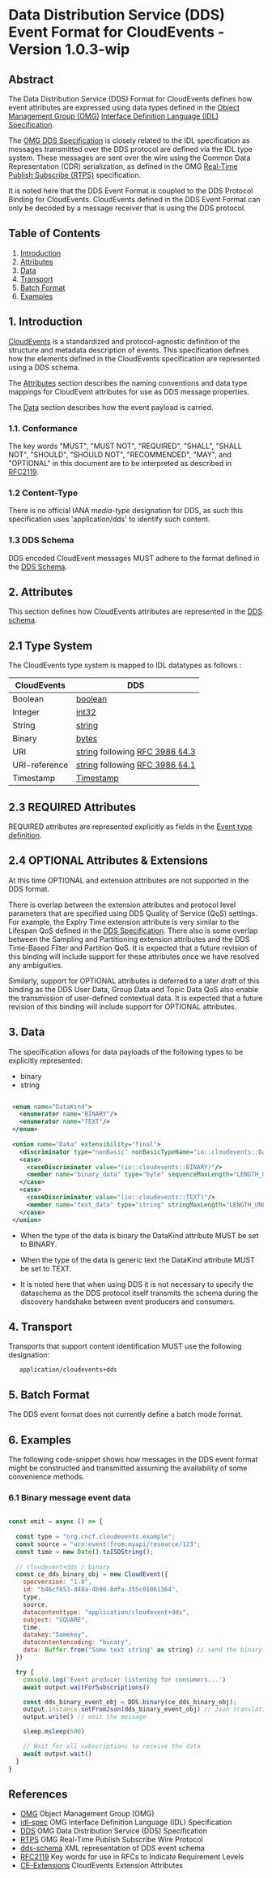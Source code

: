 # Data Distribution Service (DDS) Event Format for CloudEvents - Version 1.0.3-wip

## Abstract

The Data Distribution Service (DDS) Format for CloudEvents defines how event
attributes are expressed using data types defined in the [Object Management
Group (OMG)][omg] [Interface Definition Language (IDL) Specification][idl-spec].

The [OMG DDS Specification][dds-spec] is closely related to the IDL specification as
messages transmitted over the DDS protocol are defined via the IDL type system.
These messages are sent over the wire using the Common Data Representation (CDR)
serialization, as defined in the OMG [Real-Time Publish Subscribe (RTPS)][rtps]
specification.

It is noted here that the DDS Event Format is coupled to the DDS Protocol Binding
for CloudEvents. CloudEvents defined in the DDS Event Format can only be
decoded by a message receiver that is using the DDS protocol.  

## Table of Contents

1. [Introduction](#1-introduction)
2. [Attributes](#2-attributes)
3. [Data](#3-data)
4. [Transport](#4-transport)
5. [Batch Format](#5-batch-format)
6. [Examples](#6-examples)

## 1. Introduction

[CloudEvents][ce] is a standardized and protocol-agnostic definition of the
structure and metadata description of events. This specification defines how the
elements defined in the CloudEvents specification are represented using a DDS
schema.

The [Attributes](#2-attributes) section describes the naming conventions and
data type mappings for CloudEvent attributes for use as DDS message
properties.

The [Data](#3-data) section describes how the event payload is carried.

### 1.1. Conformance

The key words "MUST", "MUST NOT", "REQUIRED", "SHALL", "SHALL NOT", "SHOULD",
"SHOULD NOT", "RECOMMENDED", "MAY", and "OPTIONAL" in this document are to be
interpreted as described in [RFC2119][rfc2119].

### 1.2 Content-Type

There is no official IANA *media-type* designation for DDS, as such this
specification uses 'application/dds' to identify such content.

### 1.3 DDS Schema  

DDS encoded CloudEvent messages MUST adhere to the format defined in the [DDS Schema][dds-schema].

## 2. Attributes

This section defines how CloudEvents attributes are represented in the [DDS schema][dds-schema].

## 2.1 Type System

The CloudEvents type system is mapped to IDL datatypes as follows :

| CloudEvents   | DDS |
| ------------- | ---------------------------------------------------------------------- |
| Boolean       | [boolean][dds-schema] |
| Integer       | [int32][dds-schema] |
| String        | [string][dds-schema] |
| Binary        | [bytes][dds-schema] |
| URI           | [string][dds-schema] following [RFC 3986 §4.3][rfc3986-section43]|
| URI-reference | [string][dds-schema] following [RFC 3986 §4.1][rfc3986-section41] |
| Timestamp     | [Timestamp][dds-schema]  |

## 2.3 REQUIRED Attributes

REQUIRED attributes are represented explicitly as fields in the [Event type definition][dds-schema].

## 2.4 OPTIONAL Attributes & Extensions

At this time OPTIONAL and extension attributes are not supported in the DDS format.  

There is overlap between the extension attributes and protocol level parameters
that are specified using DDS Quality of Service (QoS) settings. For example, the
Expiry Time extension attribute is very similar to the Lifespan QoS defined in the
[DDS Specification][dds-spec]. There also is some overlap between the Sampling and
Partitioning extension attributes and the DDS Time-Based Filter and Partition QoS.
It is expected that a future revision of this binding will include support for these
attributes once we have resolved any ambiguities.

Similarly, support for OPTIONAL attributes is deferred to a later draft of this binding as
the DDS User Data, Group Data and Topic Data QoS also enable the transmission of
user-defined contextual data. It is expected that a future revision of this binding will
include support for OPTIONAL attributes.

## 3. Data

The specification allows for data payloads of the following types to be explicitly represented:

* binary
* string

```xml

 <enum name="DataKind">
   <enumerator name="BINARY"/>
   <enumerator name="TEXT"/>
 </enum>
	  
 <union name="Data" extensibility="final">
   <discriminator type="nonBasic" nonBasicTypeName="io::cloudevents::DataKind"/>
   <case>
     <caseDiscriminator value="(io::cloudevents::BINARY)"/>
     <member name="binary_data" type="byte" sequenceMaxLength="LENGTH_UNLIMITED"/>
   </case>
   <case>
     <caseDiscriminator value="(io::cloudevents::TEXT)"/>
     <member name="text_data" type="string" stringMaxLength="LENGTH_UNLIMITED"/>
   </case>
 </union>
```

* When the type of the data is binary the DataKind attribute MUST be set to BINARY.
* When the type of the data is generic text the DataKind attribute MUST be set to TEXT.

* It is noted here that when using DDS it is not necessary to specify the dataschema
as the DDS protocol itself transmits the schema during the discovery handshake
between event producers and consumers.

## 4. Transport

Transports that support content identification MUST use the following designation:

```text
   application/cloudevents+dds
```

## 5. Batch Format

The DDS event format does not currently define a batch mode format.

## 6. Examples

The following code-snippet shows how messages in the DDS event format might
be constructed and transmitted assuming the availability of some convenience
methods.

### 6.1 Binary message event data

```javascript

const emit = async () => {
  
  const type = "org.cncf.cloudevents.example";
  const source = "urn:event:from:myapi/resource/123";
  const time = new Date().toISOString();
  
  // cloudevent+dds / binary
  const ce_dds_binary_obj = new CloudEvent({
    specversion: "1.0",
    id: "b46cf653-d48a-4b90-8dfa-355c01061364",
    type,
    source,
    datacontenttype: "application/cloudevent+dds",
    subject: "SQUARE",
    time,
    datakey:"Somekey",
    datacontentencoding: "binary",
    data: Buffer.from("Some text string" as string) // send the binary representation of a string
  })

  try {
    console.log('Event producer listening for consumers...')
    await output.waitForSubscriptions()

    const dds_binary_event_obj = DDS.binary(ce_dds_binary_obj);
    output.instance.setFromJson(dds_binary_event_obj) // Json translation needed for the DDS JS API
    output.write() // emit the message

    sleep.msleep(500)

    // Wait for all subscriptions to receive the data
    await output.wait()
  }
}

```

## References
- [OMG][omg] Object Management Group (OMG)
- [idl-spec] OMG Interface Definition Language (IDL) Specification 
- [DDS][dds-spec] OMG Data Distribution Service (DDS) Specification
- [RTPS][rtps] OMG Real-Time Publish Subscribe Wire Protocol
- [dds-schema] XML representation of DDS event schema
- [RFC2119][rfc2119] Key words for use in RFCs to Indicate Requirement Levels
- [CE-Extensions][ce-extensions] CloudEvents Extension Attributes 

[ce]: ../spec.md
[omg]: https://www.omg.org/
[idl-spec]: https://www.omg.org/spec/IDL/4.2/PDF
[dds-spec]: https://www.omg.org/spec/DDS/1.4/PDF
[rtps]: https://www.omg.org/spec/DDSI-RTPS/2.3/PDF
[dds-schema]: ./dds-cloudevent.xml
[ce-types]: ../spec.md#type-system
[ce-extensions]: ..//documented-extensions.md
[rfc2119]: https://tools.ietf.org/html/rfc2119
[rfc3986-section41]: https://tools.ietf.org/html/rfc3986#section-4.1
[rfc3986-section43]: https://tools.ietf.org/html/rfc3986#section-4.3
[rfc3339]: https://tools.ietf.org/html/rfc3339


